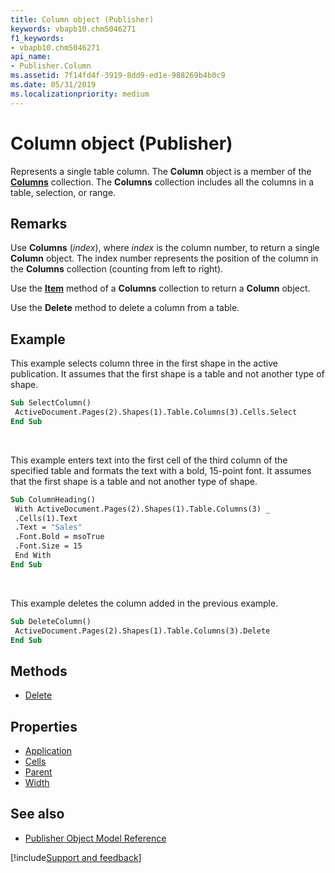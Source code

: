 ```yaml
---
title: Column object (Publisher)
keywords: vbapb10.chm5046271
f1_keywords:
- vbapb10.chm5046271
api_name:
- Publisher.Column
ms.assetid: 7f14fd4f-3919-8dd9-ed1e-988269b4b0c9
ms.date: 05/31/2019
ms.localizationpriority: medium
---
```



# Column object (Publisher)

Represents a single table column. The **Column** object is a member of the **[Columns](Publisher.Columns.md)** collection. The **Columns** collection includes all the columns in a table, selection, or range.

## Remarks

Use **Columns** (_index_), where _index_ is the column number, to return a single **Column** object. The index number represents the position of the column in the **Columns** collection (counting from left to right). 

Use the **[Item](Publisher.Columns.Item.md)** method of a **Columns** collection to return a **Column** object. 

Use the **Delete** method to delete a column from a table. 
 
## Example

This example selects column three in the first shape in the active publication. It assumes that the first shape is a table and not another type of shape.

```vb
Sub SelectColumn() 
 ActiveDocument.Pages(2).Shapes(1).Table.Columns(3).Cells.Select 
End Sub
```

<br/>

This example enters text into the first cell of the third column of the specified table and formats the text with a bold, 15-point font. It assumes that the first shape is a table and not another type of shape.
 
```vb
Sub ColumnHeading() 
 With ActiveDocument.Pages(2).Shapes(1).Table.Columns(3) _ 
 .Cells(1).Text 
 .Text = "Sales" 
 .Font.Bold = msoTrue 
 .Font.Size = 15 
 End With 
End Sub
```

<br/>

This example deletes the column added in the previous example.
 
```vb
Sub DeleteColumn() 
 ActiveDocument.Pages(2).Shapes(1).Table.Columns(3).Delete 
End Sub
```


## Methods

- [Delete](Publisher.Column.Delete.md)

## Properties

- [Application](Publisher.Column.Application.md)
- [Cells](Publisher.Column.Cells.md)
- [Parent](Publisher.Column.Parent.md)
- [Width](Publisher.Column.Width.md)

## See also

- [Publisher Object Model Reference](overview/publisher/object-model.md)



[!include[Support and feedback](~/includes/feedback-boilerplate.md)]